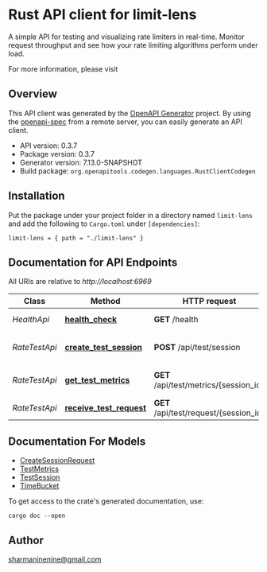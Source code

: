 # Rust API client for limit-lens

A simple API for testing and visualizing rate limiters in real-time. Monitor request throughput and see how your rate limiting algorithms perform under load.

For more information, please visit []()

## Overview

This API client was generated by the [OpenAPI Generator](https://openapi-generator.tech) project.  By using the [openapi-spec](https://openapis.org) from a remote server, you can easily generate an API client.

- API version: 0.3.7
- Package version: 0.3.7
- Generator version: 7.13.0-SNAPSHOT
- Build package: `org.openapitools.codegen.languages.RustClientCodegen`

## Installation

Put the package under your project folder in a directory named `limit-lens` and add the following to `Cargo.toml` under `[dependencies]`:

```
limit-lens = { path = "./limit-lens" }
```

## Documentation for API Endpoints

All URIs are relative to *http://localhost:6969*

Class | Method | HTTP request | Description
------------ | ------------- | ------------- | -------------
*HealthApi* | [**health_check**](docs/HealthApi.md#health_check) | **GET** /health | Health Check
*RateTestApi* | [**create_test_session**](docs/RateTestApi.md#create_test_session) | **POST** /api/test/session | Create a new test session
*RateTestApi* | [**get_test_metrics**](docs/RateTestApi.md#get_test_metrics) | **GET** /api/test/metrics/{session_id} | Get metrics for a test session
*RateTestApi* | [**receive_test_request**](docs/RateTestApi.md#receive_test_request) | **GET** /api/test/request/{session_id} | Receive a test request


## Documentation For Models

 - [CreateSessionRequest](docs/CreateSessionRequest.md)
 - [TestMetrics](docs/TestMetrics.md)
 - [TestSession](docs/TestSession.md)
 - [TimeBucket](docs/TimeBucket.md)


To get access to the crate's generated documentation, use:

```
cargo doc --open
```

## Author

sharmaninenine@gmail.com

